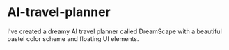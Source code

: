 # AI-travel-planner
I've created a dreamy AI travel planner called DreamScape with a beautiful pastel color scheme and floating UI elements.
